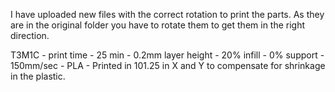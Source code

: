 I have uploaded new files with the correct rotation to print the parts. As they are in the original folder you have to rotate them to get them in the right direction.

T3M1C - print time - 25 min - 0.2mm layer height - 20% infill - 0% support - 150mm/sec - PLA - Printed in 101.25 in X and Y to compensate for shrinkage in the plastic.
